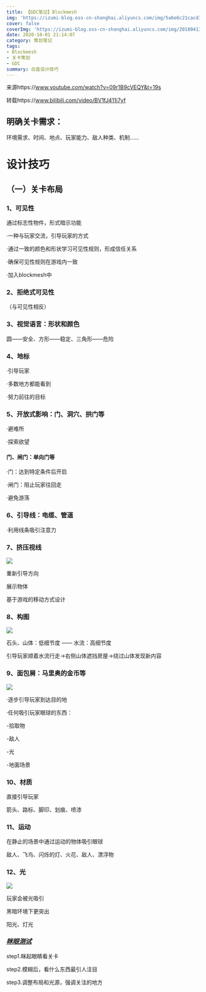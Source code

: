 ```yaml
---
title: 【GDC笔记】Blockmesh
img: 'https://izumi-blog.oss-cn-shanghai.aliyuncs.com/img/5a6e6c21cacd351.jpg'
cover: false
coverImg: 'https://izumi-blog.oss-cn-shanghai.aliyuncs.com/img/20180413101445_VXV2l.png'
date: 2020-10-01 21:14:07
category: 策划笔记
tags: 
- Blockmesh
- 关卡策划
- GDC
summary: 白盒设计技巧
---
```


来源https://www.youtube.com/watch?v=09r1B9cVEQY&t=19s

转载https://www.bilibili.com/video/BV1fJ411i7yf

<!--more-->

## 明确关卡需求：

环境需求、时间、地点、玩家能力、敌人种类、机制……



# 设计技巧

## （一）关卡布局

### 1、可见性

通过标志性物件，形式暗示功能

·一种与玩家交流，引导玩家的方式

·通过一致的颜色和形状学习可见性规则，形成信任关系

·确保可见性规则在游戏内一致

·加入blockmesh中

### 2、拒绝式可见性

（与可见性相反）

### 3、视觉语言：形状和颜色

圆——安全、方形——稳定、三角形——危险

### 4、地标

·引导玩家

·多数地方都能看到

·努力前往的目标

### 5、开放式影响：门、洞穴、拱门等

·避难所

·探索欲望

#### 门、闸门：单向门等

·门：达到特定条件后开启

·闸门：阻止玩家往回走

·避免游荡

### 6、引导线：电缆、管道

·利用线条吸引注意力

### 7、挤压视线

![](https://izumi-blog.oss-cn-shanghai.aliyuncs.com/img/clip_image002.jpg)

重新引导方向

展示物体

基于游戏的移动方式设计

### 8、构图

 ![](https://izumi-blog.oss-cn-shanghai.aliyuncs.com/img/image-20201016211939286.png)

石头、山体：低细节度 —— 水流：高细节度

引导玩家顺着水流行走→右侧山体遮挡房屋→绕过山体发现新内容

### 9、面包屑：马里奥的金币等

![](https://izumi-blog.oss-cn-shanghai.aliyuncs.com/img/image-20201016212328295.png)

·逐步引导玩家到达目的地

·任何吸引玩家眼球的东西：

-拾取物

-敌人

-光

-地面场景

### 10、材质

直接引导玩家

箭头、路标、脚印、划痕、喷漆

### 11、运动

在静止的场景中通过运动的物体吸引眼球

敌人、飞鸟、闪烁的灯、火花、敌人、漂浮物

### 12、光

![](https://izumi-blog.oss-cn-shanghai.aliyuncs.com/img/image-20201016212618424.png)

玩家会被光吸引

黑暗环境下更突出

阳光、灯光



### ***<u>眯眼测试</u>***

step1.眯起眼睛看关卡

step2.模糊后，看什么东西最引人注目

step3.调整布局和光源，强调关注的地方